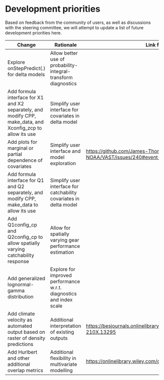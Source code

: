 # Development priorities

Based on feedback from the community of users, as well as discussions with the steering committee, we will attempt to update a list of future development priorities here.

| Change | Rationale| Link for details |
| ------------- | ------------- | ------------- |
| Explore onStepPredict(.) for delta models  | Allow better use of probability-integral-transform diagnostics  | |
| Add formula interface for X1 and X2 separately, and modify CPP, make_data, and Xconfig_zcp to allow its use  | Simplify user interface for covariates in delta model | | 
| Add plots for marginal or partial dependence of covariates | Simplify user interface and model exploration | https://github.com/James-Thorson-NOAA/VAST/issues/240#event-3486935522 | 
| Add formula interface for Q1 and Q2 separately, and modify CPP, make_data to allow its use  | Simplify user interface for catchability covariates in delta model | | 
| Add Q1config_cp and Q2config_cp to allow spatially varying catchability response | Allow for spatially varying gear performance estimation | | 
| Add generalized lognormal-gamma distribution | Explore for improved performance w.r.t. diagnostics and index scale | | 
| Add climate velocity as automated output based on raster of density predictions | Additional interpretation of existing outputs | https://besjournals.onlinelibrary.wiley.com/doi/full/10.1111/2041-210X.13295 | 
| Add Hurlbert and other additional overlap metrics | Additional flexibility in multivariate modelling | https://onlinelibrary.wiley.com/doi/abs/10.1111/geb.12984 | 

